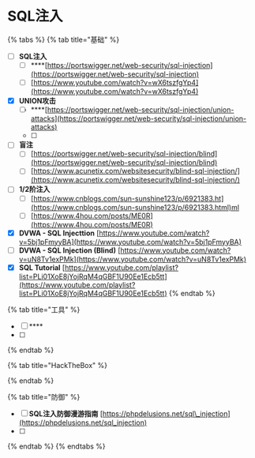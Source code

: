 # SQL注入

{% tabs %}
{% tab title="基础" %}
* [ ] **SQL注入**
  * [ ] \*\*\*\*[https://portswigger.net/web-security/sql-injection](https://portswigger.net/web-security/sql-injection)
  * [ ] [https://www.youtube.com/watch?v=wX6tszfgYp4](https://www.youtube.com/watch?v=wX6tszfgYp4)
* [x] **UNION攻击**
  * [ ] \*\*\*\*[https://portswigger.net/web-security/sql-injection/union-attacks](https://portswigger.net/web-security/sql-injection/union-attacks)
  * [ ] 
* [ ] **盲注** 
  * [ ]  [https://portswigger.net/web-security/sql-injection/blind](https://portswigger.net/web-security/sql-injection/blind)
  * [ ] [https://www.acunetix.com/websitesecurity/blind-sql-injection/](https://www.acunetix.com/websitesecurity/blind-sql-injection/)
* [ ] **1/2阶注入** 
  * [ ]  [https://www.cnblogs.com/sun-sunshine123/p/6921383.ht](https://www.cnblogs.com/sun-sunshine123/p/6921383.html)ml
  * [ ] [https://www.4hou.com/posts/ME0R](https://www.4hou.com/posts/ME0R)
* [x] **DVWA - SQL Injecttion**      [https://www.youtube.com/watch?v=5bj1pFmyyBA](https://www.youtube.com/watch?v=5bj1pFmyyBA)
* [ ] **DVWA - SQL Injection \(Blind\)**     [https://www.youtube.com/watch?v=uN8Tv1exPMk](https://www.youtube.com/watch?v=uN8Tv1exPMk)
* [x] **SQL Tutorial**       [https://www.youtube.com/playlist?list=PLi01XoE8jYojRqM4qGBF1U90Ee1Ecb5tt](https://www.youtube.com/playlist?list=PLi01XoE8jYojRqM4qGBF1U90Ee1Ecb5tt)
{% endtab %}

{% tab title="工具" %}
* [ ] \*\*\*\*
* [ ] 
{% endtab %}

{% tab title="HackTheBox" %}

{% endtab %}

{% tab title="防御" %}
* [ ] **SQL注入防御漫游指南**   [https://phpdelusions.net/sql\_injection](https://phpdelusions.net/sql_injection)
* [ ] 
{% endtab %}
{% endtabs %}



